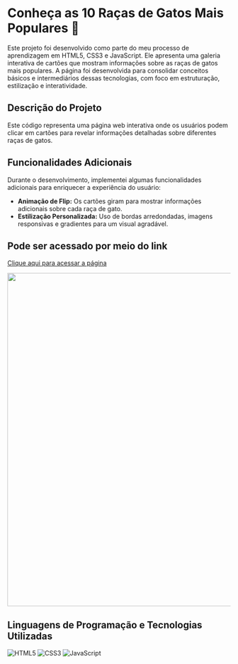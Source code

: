 # Conheça as 10 Raças de Gatos Mais Populares 🐾

Este projeto foi desenvolvido como parte do meu processo de aprendizagem em HTML5, CSS3 e JavaScript. Ele apresenta uma galeria interativa de cartões que mostram informações sobre as raças de gatos mais populares. A página foi desenvolvida para consolidar conceitos básicos e intermediários dessas tecnologias, com foco em estruturação, estilização e interatividade.

## Descrição do Projeto

Este código representa uma página web interativa onde os usuários podem clicar em cartões para revelar informações detalhadas sobre diferentes raças de gatos.

## Funcionalidades Adicionais

Durante o desenvolvimento, implementei algumas funcionalidades adicionais para enriquecer a experiência do usuário:

- **Animação de Flip:** Os cartões giram para mostrar informações adicionais sobre cada raça de gato.
- **Estilização Personalizada:** Uso de bordas arredondadas, imagens responsivas e gradientes para um visual agradável.

## Pode ser acessado por meio do link

[Clique aqui para acessar a página](https://lauragpse.github.io/nome-do-projeto/)

<img src='' width='750px' >

## Linguagens de Programação e Tecnologias Utilizadas

![HTML5](https://img.shields.io/badge/-HTML5-000?style=for-the-badge&logo=html5)
![CSS3](https://img.shields.io/badge/-CSS3-000?style=for-the-badge&logo=css3)
![JavaScript](https://img.shields.io/badge/-JavaScript-000?style=for-the-badge&logo=javascript)


